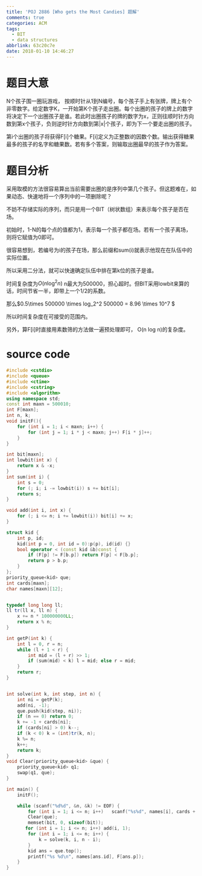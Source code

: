 ```yaml
---
title: 'POJ 2886 [Who gets the Most Candies] 题解'
comments: true
categories: ACM
tags:
  - BIT
  - data structures
abbrlink: 63c20c7e
date: 2018-01-10 14:46:27
---
```

# 题目大意
N个孩子围一圈玩游戏， 按顺时针从1到N编号，每个孩子手上有张牌，牌上有个非零数字。给定数字K，一开始第K个孩子走出圈。每个出圈的孩子的牌上的数字将决定下一个出圈孩子是谁。若此时出圈孩子的牌的数字为x，正则往顺时针方向数到第x个孩子，负则逆时针方向数到第|x|个孩子，即为下一个要走出圈的孩子。

第i个出圈的孩子将获得F[i]个糖果。F[i]定义为正整数i的因数个数。输出获得糖果最多的孩子的名字和糖果数。若有多个答案，则输取出圈最早的孩子作为答案。

<!-- more -->

# 题目分析
采用取模的方法很容易算出当前需要出圈的是序列中第几个孩子。但这题难在，如果动态、快速地将一个序列中的一项删除呢？

不妨不存储实际的序列，而只是用一个BIT（树状数组）来表示每个孩子是否在场。

初始时，1-N的每个点的值都为1，表示每一个孩子都在场。若有一个孩子离场，则将它赋值为0即可。

很容易想到，若编号为i的孩子在场，那么前缀和sum(i)就表示他现在在队伍中的实际位置。

所以采用二分法，就可以快速确定队伍中排在第k位的孩子是谁。

时间复杂度为$O(n\log^2 n)$ n最大为500000，担心超时。但BIT采用lowbit来算的话，时间节省一半，即带上一个1/2的系数。

那么$0.5\times 500000 \times log_2^2 500000 = 8.96 \times 10^7 $

所以时间复杂度在可接受的范围内。

另外，算F[i]时直接用素数筛的方法做一遍预处理即可， O(n log n)的复杂度。


# source code

```c++
#include <cstdio>
#include <queue>
#include <ctime>
#include <cstring>
#include <algorithm>
using namespace std;
const int maxn = 500010;
int F[maxn];
int n, k;
void initF(){
    for (int i = 1; i < maxn; i++) {
        for (int j = 1; i * j < maxn; j++) F[i * j]++;
    }
}

int bit[maxn];
int lowbit(int x) {
    return x & -x;
}
int sum(int i) {
    int s = 0;
    for (; i; i -= lowbit(i)) s += bit[i];
    return s;
}

void add(int i, int x) {
    for (; i <= n; i += lowbit(i)) bit[i] += x;
}

struct kid {
    int p, id;
    kid(int p = 0, int id = 0):p(p), id(id) {}
    bool operator < (const kid &b)const {
        if (F[p] != F[b.p]) return F[p] < F[b.p];
        return p > b.p;
    }
};
priority_queue<kid> que;
int cards[maxn];
char names[maxn][12];


typedef long long ll;
ll tr(ll x, ll n) {
    x += n * 100000000LL;
    return x % n;
}

int getP(int k) {
    int l = 0, r = n;
    while (l + 1 < r) {
        int mid = (l + r) >> 1;
        if (sum(mid) < k) l = mid; else r = mid;
    }
    return r;
}


int solve(int k, int step, int n) {
    int ni = getP(k);
    add(ni, -1);
    que.push(kid(step, ni));
    if (n == 0) return 0;
    k += -1 + cards[ni];
    if (cards[ni] > 0) k--;
    if (k < 0) k = (int)tr(k, n);
    k %= n;
    k++;
    return k;
}
void Clear(priority_queue<kid> &que) {
    priority_queue<kid> q1;
    swap(q1, que);
}

int main() {
    initF();

    while (scanf("%d%d", &n, &k) != EOF) {
        for (int i = 1; i <= n; i++)   scanf("%s%d", names[i], cards + i);
        Clear(que);
        memset(bit, 0, sizeof(bit));
       for (int i = 1; i <= n; i++) add(i, 1);
        for (int i = 1; i <= n; i++) {
            k = solve(k, i, n - i);
        }
        kid ans = que.top();
        printf("%s %d\n", names[ans.id], F[ans.p]);
    }
}


```
